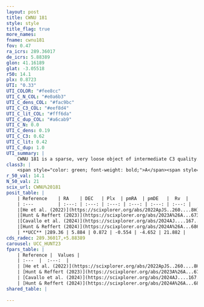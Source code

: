 ```yaml
---
layout: post
title: CWNU 181
style: style
title_flag: true
more_names: 
fname: cwnu181
fov: 0.47
ra_icrs: 289.36017
de_icrs: 5.88389
glon: 41.16189
glat: -3.05518
r50: 14.1
plx: 0.8723
UTI: "0.33"
UTI_COLOR: "#fee8cc"
UTI_C_N_COL: "#e0a6b3"
UTI_C_dens_COL: "#fac9bc"
UTI_C_C3_COL: "#eef8d4"
UTI_C_lit_COL: "#fff6da"
UTI_C_dup_COL: "#a6cab9"
UTI_C_N: 0.0
UTI_C_dens: 0.19
UTI_C_C3: 0.62
UTI_C_lit: 0.42
UTI_C_dup: 1.0
UTI_summary: |
    CWNU 181 is a sparse, very loose object of intermediate C3 quality. It was recently reported in the literature.<br><br><span style="color: #99180f; font-weight: bold;">Warning: </span>contains less than 25 stars with <i>P>0.5</i> estimated.
class3: |
    <span style="color: green; font-weight: bold;">A</span><span style="color: red; font-weight: bold;">C</span>
r_50_val: 14.1
N_50_val: 21
scix_url: CWNU%20181
posit_table: |
    | Reference    | RA    | DEC   | Plx  | pmRA  | pmDE   |  Rv  |
    | :---         | :---: | :---: | :---: | :---: | :---: | :---: |
    |[He et al. (2022)](https://scixplorer.org/abs/2022ApJS..260....8H) | 289.368 | 5.919 | 0.84 | -0.55 | -4.64 | -- |
    |[Hunt & Reffert (2023)](https://scixplorer.org/abs/2023A%26A...673A.114H) | 289.158 | 5.816 | 0.885 | -0.501 | -4.644 | 18.425 |
    |[Cavallo et al. (2024)](https://scixplorer.org/abs/2024AJ....167...12C) | 289.197 | 5.801 | 0.879 | -- | -- | -- |
    |[Hunt & Reffert (2024)](https://scixplorer.org/abs/2024A%26A...686A..42H) | 289.158 | 5.816 | 0.885 | -0.501 | -4.644 | 18.425 |
    | **UCC** |289.36 | 5.884 | 0.872 | -0.554 | -4.652 | 21.882 | 
cds_radec: 289.36017,+5.88389
carousel: UCC_HUNT23
fpars_table: |
    | Reference |  Values |
    | :---  |  :---:  |
    | [He et al. (2022)](https://scixplorer.org/abs/2022ApJS..260....8H) | `AG=1.45, m-M=10.2, logAge=8.0, Z=0.014` |
    | [Hunt & Reffert (2023)](https://scixplorer.org/abs/2023A%26A...673A.114H) | `AV50=1.561, diffAV50=0.74, MOD50=10.265, logAge50=8.131` |
    | [Cavallo et al. (2024)](https://scixplorer.org/abs/2024AJ....167...12C) | `AV50=1.42, dMod50=10.28, logAge50=8.27, [Fe/H]50=-0.1` |
    | [Hunt & Reffert (2024)](https://scixplorer.org/abs/2024A%26A...686A..42H) | `MassJ=66.4336` |
shared_table: |
    
---
```

